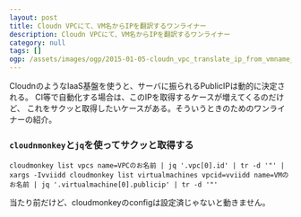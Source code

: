 ```yaml
---
layout: post
title: Cloudn VPCにて、VM名からIPを翻訳するワンライナー
description: Cloudn VPCにて、VM名からIPを翻訳するワンライナー
category: null
tags: []
ogp: /assets/images/ogp/2015-01-05-cloudn_vpc_translate_ip_from_vmname_ogp.png
---
```


CloudnのようなIaaS基盤を使うと、サーバに振られるPublicIPは動的に決定される。
CI等で自動化する場合は、このIPを取得するケースが増えてくるのだけど、
これをサクッと取得したいケースがある。そういうときのためのワンライナーの紹介。

### ``cloudnmonkey``と``jq``を使ってサクッと取得する

```
cloudmonkey list vpcs name=VPCのお名前 | jq '.vpc[0].id' | tr -d '"' | xargs -Ivviidd cloudmonkey list virtualmachines vpcid=vviidd name=VMのお名前 | jq '.virtualmachine[0].publicip' | tr -d '"'
```

当たり前だけど、cloudmonkeyのconfigは設定済じゃないと動きません。

